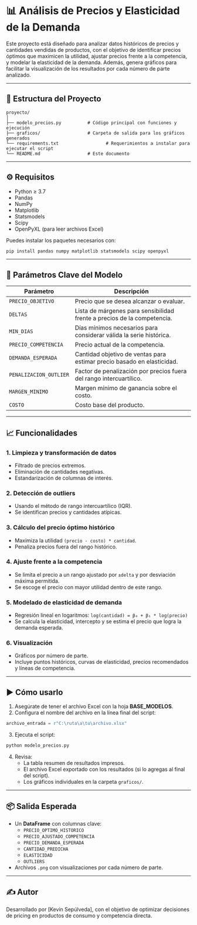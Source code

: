 
# 📊 Análisis de Precios y Elasticidad de la Demanda

Este proyecto está diseñado para analizar datos históricos de precios y cantidades vendidas de productos, con el objetivo de identificar precios óptimos que maximicen la utilidad, ajustar precios frente a la competencia, y modelar la elasticidad de la demanda. Además, genera gráficos para facilitar la visualización de los resultados por cada número de parte analizado.

---

## 📁 Estructura del Proyecto

```
proyecto/
│
├── modelo_precios.py          # Código principal con funciones y ejecución
├── graficos/                  # Carpeta de salida para los gráficos generados
└── requirements.txt                  # Requerimientos a instalar para ejecutar el script
└── README.md                  # Este documento
```

---

## ⚙️ Requisitos

- Python ≥ 3.7
- Pandas
- NumPy
- Matplotlib
- Statsmodels
- Scipy
- OpenPyXL (para leer archivos Excel)

Puedes instalar los paquetes necesarios con:

```bash
pip install pandas numpy matplotlib statsmodels scipy openpyxl
```

---

## 📌 Parámetros Clave del Modelo

| Parámetro                  | Descripción                                                                 |
|---------------------------|-----------------------------------------------------------------------------|
| `PRECIO_OBJETIVO`         | Precio que se desea alcanzar o evaluar.                                    |
| `DELTAS`                  | Lista de márgenes para sensibilidad frente a precios de la competencia.    |
| `MIN_DIAS`                | Días mínimos necesarios para considerar válida la serie histórica.         |
| `PRECIO_COMPETENCIA`      | Precio actual de la competencia.                                           |
| `DEMANDA_ESPERADA`        | Cantidad objetivo de ventas para estimar precio basado en elasticidad.     |
| `PENALIZACION_OUTLIER`    | Factor de penalización por precios fuera del rango intercuartílico.        |
| `MARGEN_MINIMO`           | Margen mínimo de ganancia sobre el costo.                                  |
| `COSTO`                   | Costo base del producto.                                                   |

---

## 📈 Funcionalidades

### 1. Limpieza y transformación de datos

- Filtrado de precios extremos.
- Eliminación de cantidades negativas.
- Estandarización de columnas de interés.

### 2. Detección de outliers

- Usando el método de rango intercuartílico (IQR).
- Se identifican precios y cantidades atípicas.

### 3. Cálculo del precio óptimo histórico

- Maximiza la utilidad `(precio - costo) * cantidad`.
- Penaliza precios fuera del rango histórico.

### 4. Ajuste frente a la competencia

- Se limita el precio a un rango ajustado por `±delta` y por desviación máxima permitida.
- Se escoge el precio con mayor utilidad dentro de este rango.

### 5. Modelado de elasticidad de demanda

- Regresión lineal en logaritmos: `log(cantidad) = β₀ + β₁ * log(precio)`
- Se calcula la elasticidad, intercepto y se estima el precio que logra la demanda esperada.

### 6. Visualización

- Gráficos por número de parte.
- Incluye puntos históricos, curvas de elasticidad, precios recomendados y líneas de competencia.

---

## ▶️ Cómo usarlo

1. Asegúrate de tener el archivo Excel con la hoja **BASE_MODELOS**.
2. Configura el nombre del archivo en la línea final del script:

```python
archivo_entrada = r"C:\ruta\a\tu\archivo.xlsx"
```

3. Ejecuta el script:

```bash
python modelo_precios.py
```

4. Revisa:
   - La tabla resumen de resultados impresos.
   - El archivo Excel exportado con los resultados (si lo agregas al final del script).
   - Los gráficos individuales en la carpeta `graficos/`.

---

## 📦 Salida Esperada

- Un **DataFrame** con columnas clave:
  - `PRECIO_OPTIMO_HISTORICO`
  - `PRECIO_AJUSTADO_COMPETENCIA`
  - `PRECIO_DEMANDA_ESPERADA`
  - `CANTIDAD_PREDICHA`
  - `ELASTICIDAD`
  - `OUTLIERS`
- Archivos `.png` con visualizaciones por cada número de parte.

---

## ✍️ Autor

Desarrollado por [Kevin Sepúlveda], con el objetivo de optimizar decisiones de pricing en productos de consumo y competencia directa.
